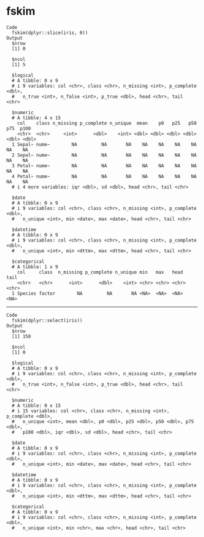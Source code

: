 # fskim

    Code
      fskim(dplyr::slice(iris, 0))
    Output
      $nrow
      [1] 0
      
      $ncol
      [1] 5
      
      $logical
      # A tibble: 0 x 9
      # i 9 variables: col <chr>, class <chr>, n_missing <int>, p_complete <dbl>,
      #   n_true <int>, n_false <int>, p_true <dbl>, head <chr>, tail <chr>
      
      $numeric
      # A tibble: 4 x 15
        col    class n_missing p_complete n_unique  mean    p0   p25   p50   p75  p100
        <chr>  <chr>     <int>      <dbl>    <int> <dbl> <dbl> <dbl> <dbl> <dbl> <dbl>
      1 Sepal~ nume~        NA         NA       NA    NA    NA    NA    NA    NA    NA
      2 Sepal~ nume~        NA         NA       NA    NA    NA    NA    NA    NA    NA
      3 Petal~ nume~        NA         NA       NA    NA    NA    NA    NA    NA    NA
      4 Petal~ nume~        NA         NA       NA    NA    NA    NA    NA    NA    NA
      # i 4 more variables: iqr <dbl>, sd <dbl>, head <chr>, tail <chr>
      
      $date
      # A tibble: 0 x 9
      # i 9 variables: col <chr>, class <chr>, n_missing <int>, p_complete <dbl>,
      #   n_unique <int>, min <date>, max <date>, head <chr>, tail <chr>
      
      $datetime
      # A tibble: 0 x 9
      # i 9 variables: col <chr>, class <chr>, n_missing <int>, p_complete <dbl>,
      #   n_unique <int>, min <dttm>, max <dttm>, head <chr>, tail <chr>
      
      $categorical
      # A tibble: 1 x 9
        col     class  n_missing p_complete n_unique min   max   head  tail 
        <chr>   <chr>      <int>      <dbl>    <int> <chr> <chr> <chr> <chr>
      1 Species factor        NA         NA       NA <NA>  <NA>  <NA>  <NA> 
      

---

    Code
      fskim(dplyr::select(iris))
    Output
      $nrow
      [1] 150
      
      $ncol
      [1] 0
      
      $logical
      # A tibble: 0 x 9
      # i 9 variables: col <chr>, class <chr>, n_missing <int>, p_complete <dbl>,
      #   n_true <int>, n_false <int>, p_true <dbl>, head <chr>, tail <chr>
      
      $numeric
      # A tibble: 0 x 15
      # i 15 variables: col <chr>, class <chr>, n_missing <int>, p_complete <dbl>,
      #   n_unique <int>, mean <dbl>, p0 <dbl>, p25 <dbl>, p50 <dbl>, p75 <dbl>,
      #   p100 <dbl>, iqr <dbl>, sd <dbl>, head <chr>, tail <chr>
      
      $date
      # A tibble: 0 x 9
      # i 9 variables: col <chr>, class <chr>, n_missing <int>, p_complete <dbl>,
      #   n_unique <int>, min <date>, max <date>, head <chr>, tail <chr>
      
      $datetime
      # A tibble: 0 x 9
      # i 9 variables: col <chr>, class <chr>, n_missing <int>, p_complete <dbl>,
      #   n_unique <int>, min <dttm>, max <dttm>, head <chr>, tail <chr>
      
      $categorical
      # A tibble: 0 x 9
      # i 9 variables: col <chr>, class <chr>, n_missing <int>, p_complete <dbl>,
      #   n_unique <int>, min <chr>, max <chr>, head <chr>, tail <chr>
      


